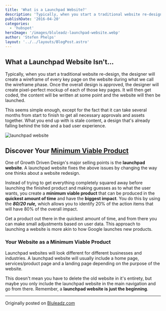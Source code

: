 ```yaml
---
title: 'What is a Launchpad Website?'
description: 'Typically, when you start a traditional website re-design, the designer will create a wireframe of every key page on the website during what we call the wireframe phase. Once the overall design is approved'
publishDate: '2016-04-20'
categories:
  - 'hubspot'
heroImage: '/images/bluleadz-launchpad-website.webp'
author: 'Stefen Phelps'
layout: '../../layouts/BlogPost.astro'
---
```


## What a Launchpad Website Isn't...

Typically, when you start a traditional website re-design, the designer will create a wireframe of every key page on the website during what we call the wireframe phase. Once the overall design is approved, the designer will create pixel-perfect mockup of each of those key pages. It will then get coded, the content will be written at some point and the website will then be launched.

This seems simple enough, except for the fact that it can take several months from start to finish to get all necessary approvals and assets together. What you end up with is stale content, a design that's already falling behind the tide and a bad user experience.

![launchpad website](/images/bluleadz-launchpad-website.webp)

## Discover Your [**Minimum Viable Product**](https://en.wikipedia.org/wiki/Minimum_viable_product)

One of Growth Driven Design's major selling points is the **launchpad website**. A launchpad website fixes the above issues by changing the way one thinks about a website redesign.

Instead of trying to get everything completely squared away before launching the finished product and making guesses as to what the user wants, you create a **minimum viable product** that can be produced in the **quickest amount of time** and have the **biggest impact**. You do this by using the _**80/20 rule,**_ which allows you to identify 20% of the action items that will have 80% of the overall impact.

Get a product out there in the quickest amount of time, and from there you can make small adjustments based on user data. This approach to launching a website is more akin to how Google launches new products.

### Your Website as a Minimum Viable Product

Launchpad websites will look different for different businesses and industries. A launchpad website will usually include a home page, services/product page and a landing page depending on the purpose of the website.

This doesn't mean you have to delete the old website in it's entirety, but maybe you only include the launchpad website in the main navigation and go from there. Remember, a **launchpad website is just the beginning**.

---

Originally posted on [Bluleadz.com](http://www.bluleadz.com/blog/what-is-a-launchpad-website)
